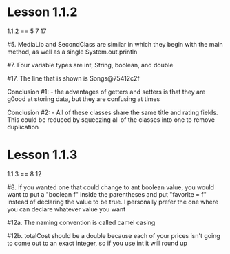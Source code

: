 # Lesson 1.1.2
<p> 1.1.2 == 5 7 17</p>
<p> #5. MediaLib and SecondClass are similar in which they begin with the main method, as well as a single System.out.println</p>
<p> #7. Four variable types are int, String, boolean, and double</p>
<p> #17. The line that is shown is Songs@75412c2f</p>
<p> Conclusion #1: - the advantages of getters and setters is that they are g0ood at storing data, but they are confusing at times</p>
<p> Conclusion #2: - All of these classes share the same title and rating fields. This could be reduced by squeezing all of the classes into one to remove duplication</p>

# Lesson 1.1.3
<p> 1.1.3 == 8 12</p>
<p> #8. If you wanted one that could change to ant boolean value, you would want to put a "boolean f" inside the parentheses and put "favorite = f" instead of declaring the value to be true. I personally prefer the one where you can declare whatever value you want</p>
<p> #12a. The naming convention is called camel casing </p>
<p> #12b. totalCost should be a double because each of your prices isn't going to come out to an exact integer, so if you use int it will round up </p>